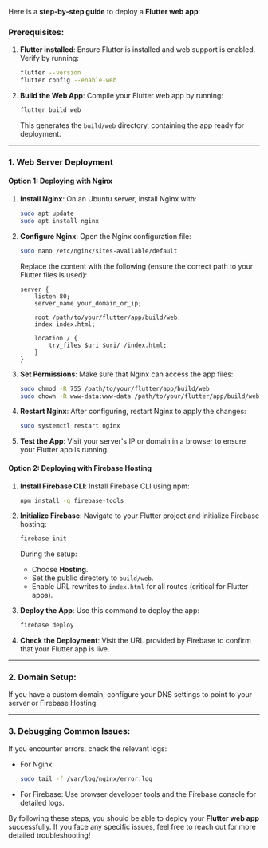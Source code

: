 Here is a **step-by-step guide** to deploy a **Flutter web app**:

### Prerequisites:
1. **Flutter installed**: Ensure Flutter is installed and web support is enabled. Verify by running:
   ```bash
   flutter --version
   flutter config --enable-web
   ```

2. **Build the Web App**:
   Compile your Flutter web app by running:
   ```bash
   flutter build web
   ```
   This generates the `build/web` directory, containing the app ready for deployment.

---

### 1. **Web Server Deployment**

#### Option 1: Deploying with **Nginx**

1. **Install Nginx**:
   On an Ubuntu server, install Nginx with:
   ```bash
   sudo apt update
   sudo apt install nginx
   ```

2. **Configure Nginx**:
   Open the Nginx configuration file:
   ```bash
   sudo nano /etc/nginx/sites-available/default
   ```

   Replace the content with the following (ensure the correct path to your Flutter files is used):
   ```nginx
   server {
       listen 80;
       server_name your_domain_or_ip;

       root /path/to/your/flutter/app/build/web;
       index index.html;

       location / {
           try_files $uri $uri/ /index.html;
       }
   }
   ```

3. **Set Permissions**:
   Make sure that Nginx can access the app files:
   ```bash
   sudo chmod -R 755 /path/to/your/flutter/app/build/web
   sudo chown -R www-data:www-data /path/to/your/flutter/app/build/web
   ```

4. **Restart Nginx**:
   After configuring, restart Nginx to apply the changes:
   ```bash
   sudo systemctl restart nginx
   ```

5. **Test the App**:
   Visit your server's IP or domain in a browser to ensure your Flutter app is running.

#### Option 2: Deploying with **Firebase Hosting**

1. **Install Firebase CLI**:
   Install Firebase CLI using npm:
   ```bash
   npm install -g firebase-tools
   ```

2. **Initialize Firebase**:
   Navigate to your Flutter project and initialize Firebase hosting:
   ```bash
   firebase init
   ```
   During the setup:
   - Choose **Hosting**.
   - Set the public directory to `build/web`.
   - Enable URL rewrites to `index.html` for all routes (critical for Flutter apps).

3. **Deploy the App**:
   Use this command to deploy the app:
   ```bash
   firebase deploy
   ```

4. **Check the Deployment**:
   Visit the URL provided by Firebase to confirm that your Flutter app is live.

---

### 2. **Domain Setup**:
   If you have a custom domain, configure your DNS settings to point to your server or Firebase Hosting.

---

### 3. **Debugging Common Issues**:
   If you encounter errors, check the relevant logs:
   - For Nginx:
     ```bash
     sudo tail -f /var/log/nginx/error.log
     ```
   - For Firebase: Use browser developer tools and the Firebase console for detailed logs.

By following these steps, you should be able to deploy your **Flutter web app** successfully. If you face any specific issues, feel free to reach out for more detailed troubleshooting!